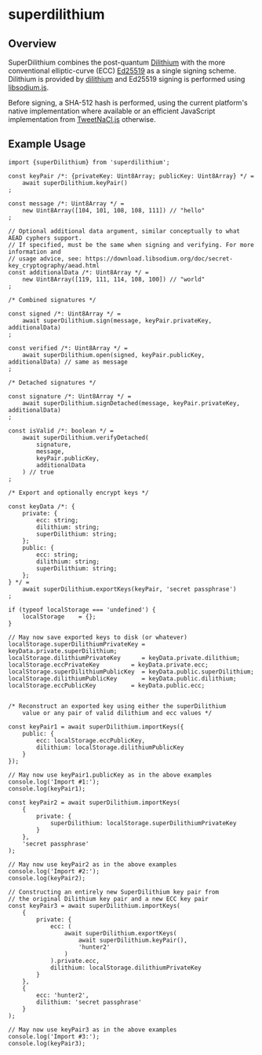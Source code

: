 # superdilithium

## Overview

SuperDilithium combines the post-quantum [Dilithium](https://pq-crystals.org/dilithium) with
the more conventional elliptic-curve (ECC) [Ed25519](https://ed25519.cr.yp.to) as a single
signing scheme. Dilithium is provided by
[dilithium](https://github.com/cyph/pqcrypto.js/tree/master/packages/dilithium) and Ed25519
signing is performed using [libsodium.js](https://github.com/jedisct1/libsodium.js).

Before signing, a SHA-512 hash is performed, using the current platform's native implementation
where available or an efficient JavaScript implementation from
[TweetNaCl.js](https://github.com/dchest/tweetnacl-js) otherwise.

## Example Usage

	import {superDilithium} from 'superdilithium';

	const keyPair /*: {privateKey: Uint8Array; publicKey: Uint8Array} */ =
		await superDilithium.keyPair()
	;

	const message /*: Uint8Array */ =
		new Uint8Array([104, 101, 108, 108, 111]) // "hello"
	;

	// Optional additional data argument, similar conceptually to what AEAD cyphers support.
	// If specified, must be the same when signing and verifying. For more information and
	// usage advice, see: https://download.libsodium.org/doc/secret-key_cryptography/aead.html
	const additionalData /*: Uint8Array */ =
		new Uint8Array([119, 111, 114, 108, 100]) // "world"
	;

	/* Combined signatures */

	const signed /*: Uint8Array */ =
		await superDilithium.sign(message, keyPair.privateKey, additionalData)
	;

	const verified /*: Uint8Array */ =
		await superDilithium.open(signed, keyPair.publicKey, additionalData) // same as message
	;

	/* Detached signatures */

	const signature /*: Uint8Array */ =
		await superDilithium.signDetached(message, keyPair.privateKey, additionalData)
	;

	const isValid /*: boolean */ =
		await superDilithium.verifyDetached(
			signature,
			message,
			keyPair.publicKey,
			additionalData
		) // true
	;

	/* Export and optionally encrypt keys */

	const keyData /*: {
		private: {
			ecc: string;
			dilithium: string;
			superDilithium: string;
		};
		public: {
			ecc: string;
			dilithium: string;
			superDilithium: string;
		};
	} */ =
		await superDilithium.exportKeys(keyPair, 'secret passphrase')
	;

	if (typeof localStorage === 'undefined') {
		localStorage	= {};
	}

	// May now save exported keys to disk (or whatever)
	localStorage.superDilithiumPrivateKey = keyData.private.superDilithium;
	localStorage.dilithiumPrivateKey      = keyData.private.dilithium;
	localStorage.eccPrivateKey         = keyData.private.ecc;
	localStorage.superDilithiumPublicKey  = keyData.public.superDilithium;
	localStorage.dilithiumPublicKey       = keyData.public.dilithium;
	localStorage.eccPublicKey          = keyData.public.ecc;


	/* Reconstruct an exported key using either the superDilithium
		value or any pair of valid dilithium and ecc values */

	const keyPair1 = await superDilithium.importKeys({
		public: {
			ecc: localStorage.eccPublicKey,
			dilithium: localStorage.dilithiumPublicKey
		}
	});

	// May now use keyPair1.publicKey as in the above examples
	console.log('Import #1:');
	console.log(keyPair1);

	const keyPair2 = await superDilithium.importKeys(
		{
			private: {
				superDilithium: localStorage.superDilithiumPrivateKey
			}
		},
		'secret passphrase'
	);

	// May now use keyPair2 as in the above examples
	console.log('Import #2:');
	console.log(keyPair2);

	// Constructing an entirely new SuperDilithium key pair from
	// the original Dilithium key pair and a new ECC key pair
	const keyPair3 = await superDilithium.importKeys(
		{
			private: {
				ecc: (
					await superDilithium.exportKeys(
						await superDilithium.keyPair(),
						'hunter2'
					)
				).private.ecc,
				dilithium: localStorage.dilithiumPrivateKey
			}
		},
		{
			ecc: 'hunter2',
			dilithium: 'secret passphrase'
		}
	);

	// May now use keyPair3 as in the above examples
	console.log('Import #3:');
	console.log(keyPair3);

